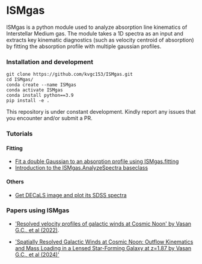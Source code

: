 # ISMgas

ISMgas is a python module used to analyze absorption line kinematics of Interstellar Medium gas. The module takes a 1D spectra as an input and extracts key kinematic diagnostics (such as velocity centroid of absorption) by fitting the absorption profile with multiple gaussian profiles. 

### Installation and development

```shell
git clone https://github.com/kvgc153/ISMgas.git
cd ISMgas/
conda create --name ISMgas
conda activate ISMgas
conda install python==3.9
pip install -e .
```


This repository is under constant development. Kindly report any issues that you encounter and/or submit a PR. 

### Tutorials

#### Fitting
- [Fit a double Gaussian to an absorption profile using ISMgas.fitting](ISMgas/fitting/README.md)
- [Introduction to the ISMgas.AnalyzeSpectra baseclass](ISMgas/spectra/README.md)


#### Others
- [Get DECaLS image and plot its SDSS spectra](spectra/examples/SDSS_and_decals.ipynb)


### Papers using ISMgas 

- ['Resolved velocity profiles of galactic winds at Cosmic Noon' by Vasan G.C., et al (2022)](https://ui.adsabs.harvard.edu/abs/2022arXiv220905508K/abstract).

- ['Spatially Resolved Galactic Winds at Cosmic Noon: Outflow Kinematics and Mass Loading in a Lensed Star-Forming Galaxy at z=1.87 by Vasan G.C., et al (2024)'](https://ui.adsabs.harvard.edu/abs/2024arXiv240200942K/abstract)
